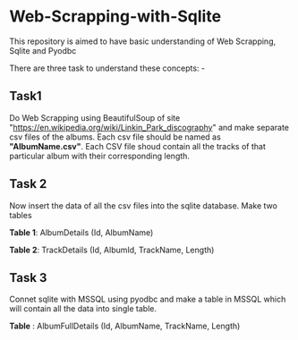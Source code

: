 # Web-Scrapping-with-Sqlite

This repository is aimed to have basic understanding of Web Scrapping, Sqlite and Pyodbc 

There are three task to understand these concepts: -

## Task1

Do Web Scrapping using BeautifulSoup of site "https://en.wikipedia.org/wiki/Linkin_Park_discography" and make separate csv files of the albums. Each csv file should be
named as **"AlbumName.csv"**. Each CSV file shoud contain all the tracks of that particular album with their corresponding length.

## Task 2

Now insert the data of all the csv files into the sqlite database. 
Make two tables

**Table 1**: AlbumDetails (Id, AlbumName)

**Table 2**: TrackDetails (Id, AlbumId, TrackName, Length)

## Task 3

Connet sqlite with MSSQL using pyodbc and make a table in MSSQL which will contain all the data into single table.

**Table** : AlbumFullDetails (Id, AlbumName, TrackName, Length)
